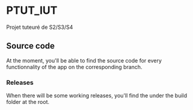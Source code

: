 # PTUT_IUT
Projet tuteuré de S2/S3/S4

## Source code
At the moment, you'll be able to find the source code for every functionnality of the app on the corresponding branch.
### Releases
When there will be some working releases, you'll find the under the build folder at the root.

